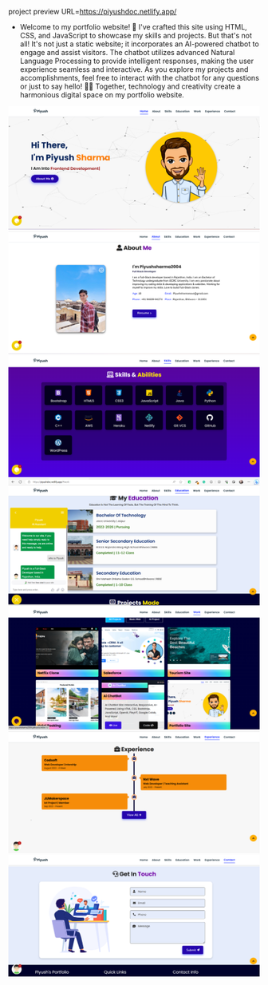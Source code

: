 project preview URL=https://piyushdoc.netlify.app/

- Welcome to my portfolio website! 🚀 I've crafted this site using HTML, CSS, and JavaScript to showcase my skills and projects. But that's not all! It's not just a static website; it incorporates an AI-powered chatbot to engage and assist visitors. The chatbot utilizes advanced Natural Language Processing to provide intelligent responses, making the user experience seamless and interactive. As you explore my projects and accomplishments, feel free to interact with the chatbot for any questions or just to say hello! 🤖💬 Together, technology and creativity create a harmonious digital space on my portfolio website.

![Screenshot](Screenshot/screen1.png)
![Screenshot](Screenshot/screen2.png)
![Screenshot](Screenshot/screen3.png)
![Screenshot](Screenshot/screen4.png)
![Screenshot](Screenshot/screen5.png)
![Screenshot](Screenshot/screen6.png)
![Screenshot](Screenshot/screen7.png)
